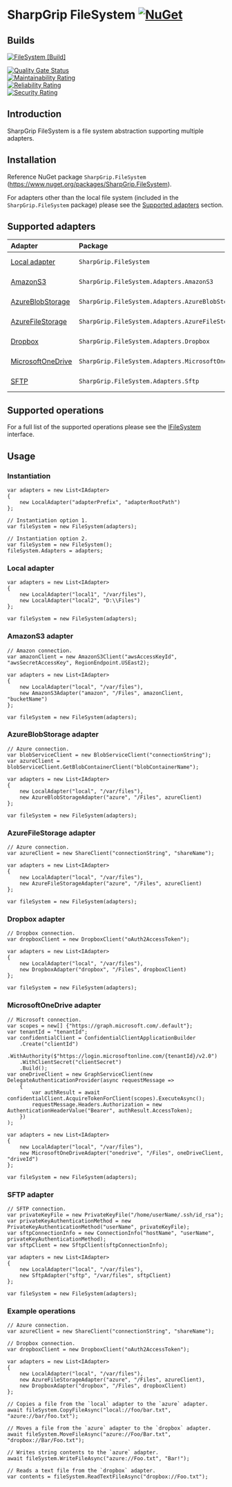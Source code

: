 # SharpGrip FileSystem [![NuGet](https://img.shields.io/nuget/v/SharpGrip.FileSystem)](https://www.nuget.org/packages/SharpGrip.FileSystem)

## Builds
[![FileSystem [Build]](https://github.com/SharpGrip/FileSystem/actions/workflows/Build.yaml/badge.svg)](https://github.com/SharpGrip/FileSystem/actions/workflows/Build.yaml)

[![Quality Gate Status](https://sonarcloud.io/api/project_badges/measure?project=SharpGrip_FileSystem&metric=alert_status)](https://sonarcloud.io/summary/new_code?id=SharpGrip_FileSystem) \
[![Maintainability Rating](https://sonarcloud.io/api/project_badges/measure?project=SharpGrip_FileSystem&metric=sqale_rating)](https://sonarcloud.io/summary/new_code?id=SharpGrip_FileSystem) \
[![Reliability Rating](https://sonarcloud.io/api/project_badges/measure?project=SharpGrip_FileSystem&metric=reliability_rating)](https://sonarcloud.io/summary/new_code?id=SharpGrip_FileSystem) \
[![Security Rating](https://sonarcloud.io/api/project_badges/measure?project=SharpGrip_FileSystem&metric=security_rating)](https://sonarcloud.io/summary/new_code?id=SharpGrip_FileSystem)

## Introduction
SharpGrip FileSystem is a file system abstraction supporting multiple adapters.

## Installation
Reference NuGet package `SharpGrip.FileSystem` (https://www.nuget.org/packages/SharpGrip.FileSystem).

For adapters other than the local file system (included in the `SharpGrip.FileSystem` package) please see the [Supported adapters](#supported-adapters) section.

## Supported adapters
| Adapter                                         | Package                                           | NuGet                                                                                                                                                                      |
|:------------------------------------------------|:--------------------------------------------------|:---------------------------------------------------------------------------------------------------------------------------------------------------------------------------|
| [Local adapter](#local-adapter)                 | `SharpGrip.FileSystem`                            | [![NuGet](https://img.shields.io/nuget/v/SharpGrip.FileSystem)](https://www.nuget.org/packages/SharpGrip.FileSystem)                                                       |
| [AmazonS3](#amazons3-adapter)                   | `SharpGrip.FileSystem.Adapters.AmazonS3`          | [![NuGet](https://img.shields.io/nuget/v/SharpGrip.FileSystem.Adapters.AmazonS3)](https://www.nuget.org/packages/SharpGrip.FileSystem.Adapters.AmazonS3)                   |
| [AzureBlobStorage](#azureblobstorage-adapter)   | `SharpGrip.FileSystem.Adapters.AzureBlobStorage`  | [![NuGet](https://img.shields.io/nuget/v/SharpGrip.FileSystem.Adapters.AzureBlobStorage)](https://www.nuget.org/packages/SharpGrip.FileSystem.Adapters.AzureBlobStorage)   |
| [AzureFileStorage](#azurefilestorage-adapter)   | `SharpGrip.FileSystem.Adapters.AzureFileStorage`  | [![NuGet](https://img.shields.io/nuget/v/SharpGrip.FileSystem.Adapters.AzureFileStorage)](https://www.nuget.org/packages/SharpGrip.FileSystem.Adapters.AzureFileStorage)   |
| [Dropbox](#dropbox-adapter)                     | `SharpGrip.FileSystem.Adapters.Dropbox`           | [![NuGet](https://img.shields.io/nuget/v/SharpGrip.FileSystem.Adapters.Dropbox)](https://www.nuget.org/packages/SharpGrip.FileSystem.Adapters.Dropbox)                     |
| [MicrosoftOneDrive](#microsoftonedrive-adapter) | `SharpGrip.FileSystem.Adapters.MicrosoftOneDrive` | [![NuGet](https://img.shields.io/nuget/v/SharpGrip.FileSystem.Adapters.MicrosoftOneDrive)](https://www.nuget.org/packages/SharpGrip.FileSystem.Adapters.MicrosoftOneDrive) |
| [SFTP](#sftp-adapter)                           | `SharpGrip.FileSystem.Adapters.Sftp`              | [![NuGet](https://img.shields.io/nuget/v/SharpGrip.FileSystem.Adapters.Sftp)](https://www.nuget.org/packages/SharpGrip.FileSystem.Adapters.Sftp)                           |

## Supported operations
For a full list of the supported operations please see the [IFileSystem](../master/FileSystem/src/IFileSystem.cs) interface.

## Usage

### Instantiation
```
var adapters = new List<IAdapter>
{
    new LocalAdapter("adapterPrefix", "adapterRootPath")
};

// Instantiation option 1.
var fileSystem = new FileSystem(adapters);

// Instantiation option 2.
var fileSystem = new FileSystem();
fileSystem.Adapters = adapters;
```

### Local adapter
```
var adapters = new List<IAdapter>
{
    new LocalAdapter("local1", "/var/files"),
    new LocalAdapter("local2", "D:\\Files")
};

var fileSystem = new FileSystem(adapters);
```

### AmazonS3 adapter
```
// Amazon connection.
var amazonClient = new AmazonS3Client("awsAccessKeyId", "awsSecretAccessKey", RegionEndpoint.USEast2);

var adapters = new List<IAdapter>
{
    new LocalAdapter("local", "/var/files"),
    new AmazonS3Adapter("amazon", "/Files", amazonClient, "bucketName")
};

var fileSystem = new FileSystem(adapters);
```

### AzureBlobStorage adapter
```
// Azure connection.
var blobServiceClient = new BlobServiceClient("connectionString");
var azureClient = blobServiceClient.GetBlobContainerClient("blobContainerName");

var adapters = new List<IAdapter>
{
    new LocalAdapter("local", "/var/files"),
    new AzureBlobStorageAdapter("azure", "/Files", azureClient)
};

var fileSystem = new FileSystem(adapters);
```

### AzureFileStorage adapter
```
// Azure connection.
var azureClient = new ShareClient("connectionString", "shareName");

var adapters = new List<IAdapter>
{
    new LocalAdapter("local", "/var/files"),
    new AzureFileStorageAdapter("azure", "/Files", azureClient)
};

var fileSystem = new FileSystem(adapters);
```

### Dropbox adapter
```
// Dropbox connection.
var dropboxClient = new DropboxClient("oAuth2AccessToken");

var adapters = new List<IAdapter>
{
    new LocalAdapter("local", "/var/files"),
    new DropboxAdapter("dropbox", "/Files", dropboxClient)
};

var fileSystem = new FileSystem(adapters);
```

### MicrosoftOneDrive adapter
```
// Microsoft connection.
var scopes = new[] {"https://graph.microsoft.com/.default"};
var tenantId = "tenantId";
var confidentialClient = ConfidentialClientApplicationBuilder
    .Create("clientId")
    .WithAuthority($"https://login.microsoftonline.com/{tenantId}/v2.0")
    .WithClientSecret("clientSecret")
    .Build();
var oneDriveClient = new GraphServiceClient(new DelegateAuthenticationProvider(async requestMessage =>
    {
        var authResult = await confidentialClient.AcquireTokenForClient(scopes).ExecuteAsync();
        requestMessage.Headers.Authorization = new AuthenticationHeaderValue("Bearer", authResult.AccessToken);
    })
);

var adapters = new List<IAdapter>
{
    new LocalAdapter("local", "/var/files"),
    new MicrosoftOneDriveAdapter("onedrive", "/Files", oneDriveClient, "driveId")
};

var fileSystem = new FileSystem(adapters);
```

### SFTP adapter
```
// SFTP connection.
var privateKeyFile = new PrivateKeyFile("/home/userName/.ssh/id_rsa");
var privateKeyAuthenticationMethod = new PrivateKeyAuthenticationMethod("userName", privateKeyFile);
var sftpConnectionInfo = new ConnectionInfo("hostName", "userName", privateKeyAuthenticationMethod);
var sftpClient = new SftpClient(sftpConnectionInfo);

var adapters = new List<IAdapter>
{
    new LocalAdapter("local", "/var/files"),
    new SftpAdapter("sftp", "/var/files", sftpClient)
};

var fileSystem = new FileSystem(adapters);
```

### Example operations
```
// Azure connection.
var azureClient = new ShareClient("connectionString", "shareName");

// Dropbox connection.
var dropboxClient = new DropboxClient("oAuth2AccessToken");

var adapters = new List<IAdapter>
{
    new LocalAdapter("local", "/var/files"),
    new AzureFileStorageAdapter("azure", "/Files", azureClient),
    new DropboxAdapter("dropbox", "/Files", dropboxClient)
};

// Copies a file from the `local` adapter to the `azure` adapter.
await fileSystem.CopyFileAsync("local://foo/bar.txt", "azure://bar/foo.txt");

// Moves a file from the `azure` adapter to the `dropbox` adapter.
await fileSystem.MoveFileAsync("azure://Foo/Bar.txt", "dropbox://Bar/Foo.txt");

// Writes string contents to the `azure` adapter.
await fileSystem.WriteFileAsync("azure://Foo.txt", "Bar!");

// Reads a text file from the `dropbox` adapter.
var contents = fileSystem.ReadTextFileAsync("dropbox://Foo.txt");
```